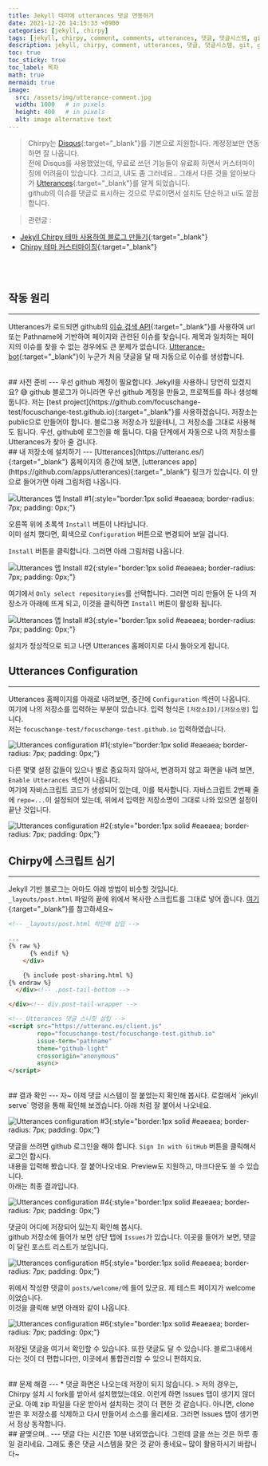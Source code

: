 ```yaml
---
title: Jekyll 테마에 utterances 댓글 연동하기
date: 2021-12-26 14:15:33 +0900
categories: [jekyll, chirpy]
tags: [jekyll, chirpy, comment, comments, utterances, 댓글, 댓글시스템, git, github, github기반 댓글, disqus]
description: jekyll, chirpy, comment, utterances, 댓글, 댓글시스템, git, github, github기반-댓글, 하얀눈길
toc: true
toc_sticky: true
toc_label: 목차
math: true
mermaid: true
image:
  src: /assets/img/utterance-comment.jpg
  width: 1000   # in pixels
  height: 400   # in pixels
  alt: image alternative text
---
```


> Chirpy는 [Disqus](https://disqus.com/){:target="_blank"}를 기본으로 지원합니다. 계정정보만 연동하면 잘 나옵니다.\
> 전에 Disqus를 사용했었는데, 무료로 쓰던 기능들이 유료화 하면서 커스터마이징에 어려움이 있습니다. 그리고, UI도 좀 그러네요..
> 그래서 다른 것을 알아보다가 [Utterances](https://utteranc.es/){:target="_blank"}를 알게 되었습니다.\
> github의 이슈를 댓글로 표시하는 것으로 무료이면서 설치도 단순하고 ui도 깔끔합니다.

> 관련글 : 
* [Jekyll Chirpy 테마 사용하여 블로그 만들기](https://www.irgroup.org/posts/jekyll-chirpy/){:target="_blank"}
* [Chirpy 테마 커스터마이징](https://www.irgroup.org/posts/Chirpy-%ED%85%8C%EB%A7%88-%EC%BB%A4%EC%8A%A4%ED%84%B0%EB%A7%88%EC%9D%B4%EC%A7%95/){:target="_blank"}


<!-- 상단 광고 -->
<br>
<div class="card">
<script async src="https://pagead2.googlesyndication.com/pagead/js/adsbygoogle.js?client=ca-pub-8993100314477491"
     crossorigin="anonymous"></script>
<ins class="adsbygoogle"
     style="display:block; text-align:center;"
     data-ad-layout="in-article"
     data-ad-format="fluid"
     data-ad-client="ca-pub-8993100314477491"
     data-ad-slot="6115278830"></ins>
<script>
     (adsbygoogle = window.adsbygoogle || []).push({});
</script>
</div>
<br>

<!-- start post -->

## 작동 원리
---
Utterances가 로드되면 github의 [이슈 검색 API](https://developer.github.com/v3/search/#search-issues){:target="_blank"}를 사용하여 url 또는 Pathname에 기반하여 페이지와 관련된 이슈를 찾습니다. 제목과 일치하는 페이지의 이슈를 찾을 수 없는 경우에도 큰 문제가 없습니다. [Utterance-bot](https://github.com/utterances-bot){:target="_blank"}이 누군가 처음 댓글을 달 때 자동으로 이슈를 생성합니다.

<br>
## 사전 준비
---
우선 github 계정이 필요합니다. Jekyll을 사용하니 당연히 있겠지요? 😅   
github 블로그가 아니라면 우선 github 계정을 만들고, 프로젝트를 하나 생성해 둡니다.  
저는 [test project](https://github.com/focuschange-test/focuschange-test.github.io){:target="_blank"}를 사용하겠습니다.  
저장소는 public으로 만들어야 합니다. 블로그용 저장소가 있을테니, 그 저장소를 그대로 사용해도 됩니다.  
우선, github에 로그인을 해 둡니다. 다음 단계에서 자동으로 나의 저장소를 Utterances가 찾아 줄 겁니다.  

<br>
## 내 저장소에 설치하기
---
[Utterances](https://utteranc.es/){:target="_blank"} 홈페이지의 중간에 보면, [utterances app](https://github.com/apps/utterances){:target="_blank"} 링크가 있습니다.  
이 안으로 들어가면 아래 그림처럼 나옵니다.  

![Utterances 앱 Install #1](/assets/img/GitHub_Apps_utterances.jpg){:style="border:1px solid #eaeaea; border-radius: 7px; padding: 0px;"}

오른쪽 위에 초록색 `Install` 버튼이 나타납니다.  
이미 설치 했다면, 회색으로 `Configuration` 버튼으로 변경되어 보일 겁니다.  

`Install` 버튼을 클릭합니다. 그러면 아래 그림처럼 나옵니다.   

![Utterances 앱 Install  #2](/assets/img/Installing_utterances.jpg){:style="border:1px solid #eaeaea; border-radius: 7px; padding: 0px;"}

여기에서 `Only select repositoryies`를 선택합니다.
그러면 미리 만들어 둔 나의 저장소가 아래에 뜨게 되고, 이것을 클릭하면 `Install` 버튼이 활성화 됩니다.   

![Utterances 앱 Install  #3](/assets/img/utterances_select_repo.jpg){:style="border:1px solid #eaeaea; border-radius: 7px; padding: 0px;"}

설치가 정상적으로 되고 나면 Utterances 홈페이지로 다시 돌아오게 됩니다.  

## Utterances Configuration
---
Utterances  홈페이지를 아래로 내려보면, 중간에 `Configuration` 섹션이 나옵니다.   
여기에 나의 저장소를 입력하는 부분이 있습니다. 입력 형식은 `[저장소ID]/[저장소명]` 입니다.   
저는 `focuschange-test/focuschange-test.github.io` 입력하였습니다.   

![Utterances configuration #1](/assets/img/utterances_configuration_1.jpg){:style="border:1px solid #eaeaea; border-radius: 7px; padding: 0px;"}

다른 몇몇 설정 값들이 있으나 별로 중요하지 않아서, 변경하지 않고 화면을 내려 보면, `Enable Utterances` 섹션이 나옵니다.   
여기에 자바스크립트 코드가 생성되어 있는데, 이를 복사합니다.
자바스크립트 2번째 줄에 `repo=...`이 설정되어 있는데, 위에서 입력한 저장소명이 그대로 나와 있으면 설정이 끝난 것입니다.  

![Utterances configuration #2](/assets/img/utterances_configuration_2.jpg){:style="border:1px solid #eaeaea; border-radius: 7px; padding: 0px;"}


## Chirpy에 스크립트 심기
---
Jekyll 기반 블로그는 아마도 아래 방법이 비슷할 것입니다.  
`_layouts/post.html` 파일의 끝에 위에서 복사한 스크립트를 그대로 넣어 줍니다. [여기](https://github.com/focuschange-test/focuschange-test.github.io/blob/master/_layouts/post.html){:target="_blank"}를 참고하세요~  

```html
<!-- _layouts/post.html 하단에 삽입 -->

...
{% raw %}
      {% endif %}
    </div>

    {% include post-sharing.html %}
{% endraw %}
  </div><!-- .post-tail-bottom -->

</div><!-- div.post-tail-wrapper -->

<!-- Utterances 댓글 스니핏 삽입 -->
<script src="https://utteranc.es/client.js"
        repo="focuschange-test/focuschange-test.github.io"
        issue-term="pathname"
        theme="github-light"
        crossorigin="anonymous"
        async>
</script>
```

<br>
## 결과 확인
---
자~ 이제 댓글 시스템이 잘 붙었는지 확인해 봅시다.   
로컬에서 `jekyll serve` 명령을 통해 확인해 보겠습니다.  
아래 처럼 잘 붙어서 나오네요.   

![Utterances configuration #3](/assets/img/utterances_configuration_3.jpg){:style="border:1px solid #eaeaea; border-radius: 7px; padding: 0px;"}

댓글을 쓰려면 github 로그인을 해야 합니다. `Sign In with GitHub` 버튼을 클릭해서 로그인 합시다.  
내용을 입력해 봤습니다. 잘 붙어나오네요. Preview도 지원하고, 마크다운도 쓸 수 있습니다.      
아래는 최종 결과입니다.

![Utterances configuration #4](/assets/img/utterances_configuration_4.jpg){:style="border:1px solid #eaeaea; border-radius: 7px; padding: 0px;"}

댓글이 어디에 저장되어 있는지 확인해 봅시다.   
github 저장소에 들어가 보면 상단 탭에 `Issues`가 있습니다. 이곳을 들어가 보면, 댓글이 달린 포스트 리스트가 보입니다.  

![Utterances configuration #5](/assets/img/utterances_configuration_5.jpg){:style="border:1px solid #eaeaea; border-radius: 7px; padding: 0px;"}


위에서 작성한 댓글이 `posts/welcome/`에 들어 있군요. 제 테스트 페이지가 welcome 이었습니다.  
이것을 클릭해 보면 아래와 같이 나옵니다.

![Utterances configuration #6](/assets/img/utterances_configuration_6.jpg){:style="border:1px solid #eaeaea; border-radius: 7px; padding: 0px;"}

저장된 댓글을 여기서 확인할 수 있습니다. 또한 댓글도 달 수 있습니다. 블로그내에서 다는 것이 더 편합니다만, 이곳에서 통합관리할 수 있으니 편하지요.

<br>
## 문제 해결
---
* 댓글 화면은 나오는데 저장이 되지 않습니다.  
  > 저의 경우는, Chirpy 설치 시 fork를 받아서 설치했었는데요. 이런게 하면 Issues 탭이 생기지 않더군요. 아예 zip 파일을 다운 받아서 설치하는 것이 더 편한 것 같습니다. 아니면, clone 받은 후 저장소를 삭제하고 다시 만들어서 소스를 올리세요. 그러면 Issues 탭이 생기면서 정상 동작합니다.


<br>
## 끝맺으며..
---
댓글 다는 시간은 10분 내외였습니다. 그런데 글을 쓰는 것은 하루 종일 걸리네요.   
그래도 좋은 댓글 시스템을 찾은 것 같아 좋네요~   
많이 활용하시기 바랍니다~



<!-- end post -->

<!-- 상단 광고 -->
<br>
<div class="card">
<script async src="https://pagead2.googlesyndication.com/pagead/js/adsbygoogle.js?client=ca-pub-8993100314477491"
     crossorigin="anonymous"></script>
<!-- 디스플레이광고-수평형 -->
<ins class="adsbygoogle"
     style="display:block"
     data-ad-client="ca-pub-8993100314477491"
     data-ad-slot="9549119208"
     data-ad-format="auto"
     data-full-width-responsive="true"></ins>
<script>
     (adsbygoogle = window.adsbygoogle || []).push({});
</script>
</div>
<br>